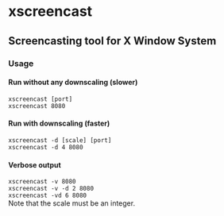 # xscreencast
## Screencasting tool for X Window System    
### Usage    
#### Run without any downscaling (slower)    
`xscreencast [port]`     
`xscreencast 8080`          
#### Run with downscaling (faster)    
`xscreencast -d [scale] [port]`     
`xscreencast -d 4 8080`           
#### Verbose output
`xscreencast -v 8080`    
`xscreencast -v -d 2 8080`     
`xscreencast -vd 6 8080`     
Note that the scale must be an integer.    
